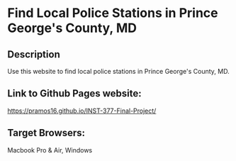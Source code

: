 # Find Local Police Stations in Prince George's County, MD
## Description
Use this website to find local police stations in Prince George's County, MD. 
## Link to Github Pages website:
https://pramos16.github.io/INST-377-Final-Project/
## Target Browsers: 
Macbook Pro & Air, Windows

